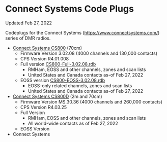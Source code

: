 # Connect Systems Code Plugs

Updated Feb 27, 2022

Codeplugs for the Connect Systems (https://www.connectsystems.com/) series of DMR radios.

* [Connect Systems CS800](https://github.com/edgeofspace/codeplugs/tree/main/ConnectSystems/CS800) (70cm)
  * Firmware Version 3.02.08 (4000 channels and 130,000 contacts)
  * CPS Version R4.01.008
  * Full version [CS800-Full-3.02.08.rdb](https://github.com/edgeofspace/codeplugs/raw/main/ConnectSystems/CS800/CS800-Full-3.02.08.rdb)
    * RMHam, EOSS and other channels, zones and scan lists
    * United States and Canada contacts as-of Feb 27, 2022
  * EOSS version [CS800-EOSS-3.02.08.rdb](https://github.com/edgeofspace/codeplugs/raw/main/ConnectSystems/CS800/CS800-EOSS-3.02.08.rdb)
    * EOSS-only related channels, zones and scan lists
    * United States and Canada contacts as-of Feb 27, 2022
* [Connect Systems CS800D](https://github.com/edgeofspace/codeplugs/tree/main/ConnectSystems/CS800D) (2m and 70cm)
  * Firmware Version MS.30.36 (4000 channels and 260,000 contacts)
  * CPS Version R4.03.25
  * Full Version
    * RMHam, EOSS and other channels, zones and scan lists
    * All world-wide contacts as of Feb 27, 2022
  * EOSS Version
* Connect Systems
